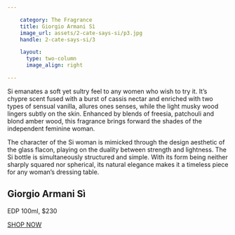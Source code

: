 ```yaml
---

    category: The Fragrance
    title: Giorgio Armani Sì
    image_url: assets/2-cate-says-si/p3.jpg
    handle: 2-cate-says-si/3

    layout:
      type: two-column
      image_align: right

---
```


Si emanates a soft yet sultry feel to any women who wish to try it. It’s chypre scent fused with a burst of cassis nectar and enriched with two types of sensual vanilla, allures ones senses, while the light musky wood lingers subtly on the skin. Enhanced by blends of freesia, patchouli and blond amber wood, this fragrance brings forward the shades of the independent feminine woman.

The character of the Si woman is mimicked through the design aesthetic of the glass flacon, playing on the duality between strength and lightness. The Si bottle is simultaneously structured and simple. With its form being neither sharply squared nor spherical, its natural elegance makes it a timeless piece for any woman’s dressing  table.

<div class="single-product">
  <div class="thumb-image" style="background-image:url('../assets/2-cate-says-si/p3-1.png')"></div>
  <h2 class="title">Giorgio Armani Sì</h2>
  <p class="subtitle">EDP 100ml, $230</p>
  <a class="button outline hotspot" title="Giorgio Armani Si is availabile in store in Myer or Danvid Jones " href="">SHOP NOW</a>
</div>
